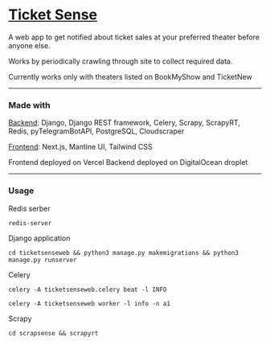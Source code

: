 # [Ticket Sense](https://ticketsense.annleefores.com/)

A web app to get notified about ticket sales at your preferred theater before anyone else.

Works by periodically crawling through site to collect required data.

Currently works only with theaters listed on BookMyShow and TicketNew

---

### Made with

[Backend](https://github.com/AnnleeFores/Ticket-Sense-Web): Django, Django REST framework, Celery, Scrapy, ScrapyRT, Redis, pyTelegramBotAPI, PostgreSQL, Cloudscraper

[Frontend](https://github.com/AnnleeFores/Ticket-Sense-Web-Frontend): Next.js, Mantine UI, Tailwind CSS

Frontend deployed on Vercel
Backend deployed on DigitalOcean droplet


---

### Usage

Redis serber

```
redis-server
```

Django application

```
cd ticketsenseweb && python3 manage.py makemigrations && python3 manage.py runserver
```

Celery

```
celery -A ticketsenseweb.celery beat -l INFO
```

```
celery -A ticketsenseweb worker -l info -n a1
```

Scrapy

```
cd scrapsense && scrapyrt
```
